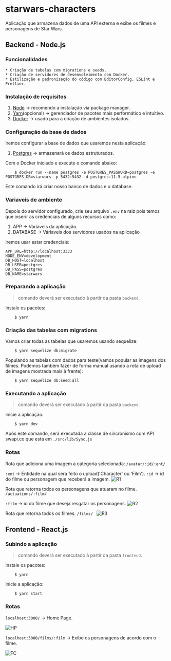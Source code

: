 # starwars-characters

Aplicação que armazena dados de uma API externa e exibe os filmes e personagens de Star Wars.


## Backend - Node.js

### Funcionalidades

    * Criação de tabelas com migrations e seeds.
    * Criação de servidores de desenvolvimento com Docker.
    * Estilização e padronização do código com EditorConfig, ESLint e Prettier.

### Instalação de requisitos
1. [Node](https://nodejs.org/en/download/package-manager/) &rarr; recomendo a instalação via package manager.
2. [Yarn](https://yarnpkg.com/lang/en/)(opcional) &rarr; gerenciador de pacotes mais performático e intuitivo.
3. [Docker](https://www.docker.com/get-started) &rarr; usado para a criação de ambientes isolados.

### Configuração da base de dados

Iremos configurar a base de dados que usaremos nesta aplicação:

1. [Postgres](https://www.postgresql.org/) &rarr; armazenará os dados estruturados.

Com o Docker iniciado e execute o comando abaixo:

```shell
    $ docker run --name postgres -e POSTGRES_PASSWORD=postgres -e POSTGRES_DB=starwars -p 5432:5432 -d postgres:11.5-alpine
```

Este comando irá criar nosso banco de dados e o database.

### Variaveis de ambiente

Depois do servidor configurado, crie seu arquivo ```.env``` na raiz pois temos que inserir as credenciais de alguns recursos como:

1. APP &rarr; Váriaveis da aplicação.
2. DATABASE &rarr; Váriaveis dos servidores usados na aplicação

Iremos usar estar credenciais:

```
APP_URL=http://localhost:3333
NODE_ENV=development
DB_HOST=localhost
DB_USER=postgres
DB_PASS=postgres
DB_NAME=starwars

```

### Preparando a aplicação

> comando deverá ser executado à partir da pasta ```backend```.

Instale os pacotes:
```shell
    $ yarn
```

### Criação das tabelas com migrations

Vamos criar todas as tabelas que usaremos usando sequelize:
```shell
    $ yarn sequelize db:migrate 
```

Populando as tabelas com dados para teste(vamos popular as imagens dos filmes. Podemos também fazer de forma manual usando a rota de upload de imagens mostrada mais à frente):
```shell
    $ yarn sequelize db:seed:all
```

### Executando a aplicação

> comando deverá ser executado à partir da pasta ```backend```.

Inicie a aplicação:
```shell
    $ yarn dev
```

Após este comando, será executada a classe de sincronismo com API swapi.co que está em ```./src/lib/Sync.js```

### Rotas

Rota que adiciona uma imagem a categoria selecionada:
``` /avatar/:id/:ent/ ```

```:ent``` &rarr; Entidade na qual será feito o upload('Character' ou 'Film').
```:id``` &rarr; id do filme ou personagem que receberá a imagem.
![R1](https://i.imgur.com/cpNGgPF.png)

Rota que retorna todos os personagens que atuaram no filme.
``` /actuations/:film/ ```

```:film``` &rarr; id do filme que deseja resgatar os personagens.
![R2](https://imgur.com/pF4Aj5h.jpg)

Rota que retorna todos os filmes.
```/films/ ```
![R3](https://imgur.com/fJ6F0iW.jpg)

## Frontend - React.js

### Subindo a aplicação

> comando deverá ser executado à partir da pasta ```frontend```.

Instale os pacotes:
```shell
    $ yarn
```

Inicie a aplicação:
```shell
    $ yarn start
```

### Rotas

``` localhost:3000/ ``` &rarr; Home Page.

![HP](https://imgur.com/j3QGB8v.jpg)

``` localhost:3000/films/:film ``` &rarr; Exibe os personagens de acordo com o filme.

![FC](https://imgur.com/szVvVdC.jpg)



